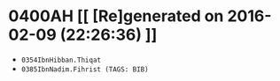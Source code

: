 # 0400AH [[ [Re]generated on 2016-02-09 (22:26:36) ]]

* `0354IbnHibban.Thiqat`
* `0385IbnNadim.Fihrist (TAGS: BIB)`
